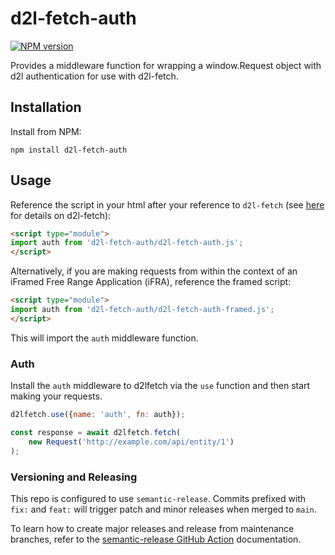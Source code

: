 # d2l-fetch-auth

[![NPM version](https://img.shields.io/npm/v/d2l-fetch-auth.svg)](https://www.npmjs.org/package/d2l-fetch-auth)

Provides a middleware function for wrapping a window.Request object with d2l authentication for use with d2l-fetch.

## Installation

Install from NPM:

```shell
npm install d2l-fetch-auth
```

## Usage

Reference the script in your html after your reference to `d2l-fetch` (see [here](https://github.com/Brightspace/d2l-fetch) for details on d2l-fetch):

```html
<script type="module">
import auth from 'd2l-fetch-auth/d2l-fetch-auth.js';
</script>
```

Alternatively, if you are making requests from within the context of an iFramed Free Range Application (iFRA), reference the framed script:

```html
<script type="module">
import auth from 'd2l-fetch-auth/d2l-fetch-auth-framed.js';
</script>
```

This will import the `auth` middleware function.

### Auth

Install the `auth` middleware to d2lfetch via the `use` function and then start making your requests.

```js
d2lfetch.use({name: 'auth', fn: auth});

const response = await d2lfetch.fetch(
	new Request('http://example.com/api/entity/1')
);
```

### Versioning and Releasing

This repo is configured to use `semantic-release`. Commits prefixed with `fix:` and `feat:` will trigger patch and minor releases when merged to `main`.

To learn how to create major releases and release from maintenance branches, refer to the [semantic-release GitHub Action](https://github.com/BrightspaceUI/actions/tree/main/semantic-release) documentation.
